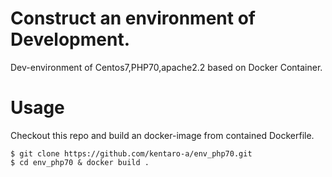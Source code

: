# Construct an environment of Development. 
Dev-environment of Centos7,PHP70,apache2.2 based on Docker Container.

# Usage
Checkout this repo and build an docker-image from contained Dockerfile.
```
$ git clone https://github.com/kentaro-a/env_php70.git
$ cd env_php70 & docker build .
```
